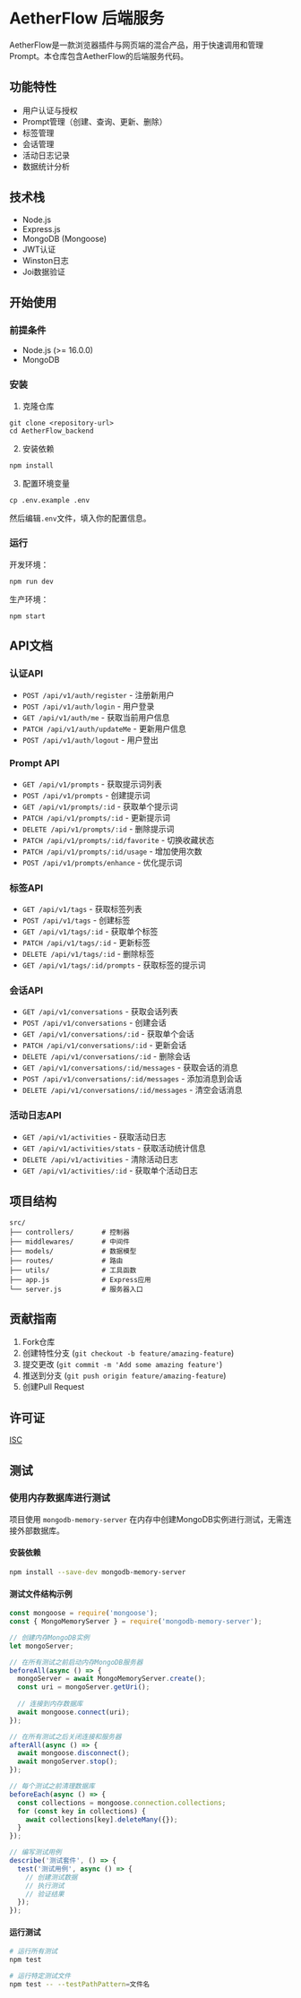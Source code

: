 # AetherFlow 后端服务

AetherFlow是一款浏览器插件与网页端的混合产品，用于快速调用和管理Prompt。本仓库包含AetherFlow的后端服务代码。

## 功能特性

- 用户认证与授权
- Prompt管理（创建、查询、更新、删除）
- 标签管理
- 会话管理
- 活动日志记录
- 数据统计分析

## 技术栈

- Node.js
- Express.js
- MongoDB (Mongoose)
- JWT认证
- Winston日志
- Joi数据验证

## 开始使用

### 前提条件

- Node.js (>= 16.0.0)
- MongoDB

### 安装

1. 克隆仓库
```
git clone <repository-url>
cd AetherFlow_backend
```

2. 安装依赖
```
npm install
```

3. 配置环境变量
```
cp .env.example .env
```
然后编辑`.env`文件，填入你的配置信息。

### 运行

开发环境：
```
npm run dev
```

生产环境：
```
npm start
```

## API文档

### 认证API

- `POST /api/v1/auth/register` - 注册新用户
- `POST /api/v1/auth/login` - 用户登录
- `GET /api/v1/auth/me` - 获取当前用户信息
- `PATCH /api/v1/auth/updateMe` - 更新用户信息
- `POST /api/v1/auth/logout` - 用户登出

### Prompt API

- `GET /api/v1/prompts` - 获取提示词列表
- `POST /api/v1/prompts` - 创建提示词
- `GET /api/v1/prompts/:id` - 获取单个提示词
- `PATCH /api/v1/prompts/:id` - 更新提示词
- `DELETE /api/v1/prompts/:id` - 删除提示词
- `PATCH /api/v1/prompts/:id/favorite` - 切换收藏状态
- `PATCH /api/v1/prompts/:id/usage` - 增加使用次数
- `POST /api/v1/prompts/enhance` - 优化提示词

### 标签API

- `GET /api/v1/tags` - 获取标签列表
- `POST /api/v1/tags` - 创建标签
- `GET /api/v1/tags/:id` - 获取单个标签
- `PATCH /api/v1/tags/:id` - 更新标签
- `DELETE /api/v1/tags/:id` - 删除标签
- `GET /api/v1/tags/:id/prompts` - 获取标签的提示词

### 会话API

- `GET /api/v1/conversations` - 获取会话列表
- `POST /api/v1/conversations` - 创建会话
- `GET /api/v1/conversations/:id` - 获取单个会话
- `PATCH /api/v1/conversations/:id` - 更新会话
- `DELETE /api/v1/conversations/:id` - 删除会话
- `GET /api/v1/conversations/:id/messages` - 获取会话的消息
- `POST /api/v1/conversations/:id/messages` - 添加消息到会话
- `DELETE /api/v1/conversations/:id/messages` - 清空会话消息

### 活动日志API

- `GET /api/v1/activities` - 获取活动日志
- `GET /api/v1/activities/stats` - 获取活动统计信息
- `DELETE /api/v1/activities` - 清除活动日志
- `GET /api/v1/activities/:id` - 获取单个活动日志

## 项目结构

```
src/
├── controllers/       # 控制器
├── middlewares/       # 中间件
├── models/            # 数据模型
├── routes/            # 路由
├── utils/             # 工具函数
├── app.js             # Express应用
└── server.js          # 服务器入口
```

## 贡献指南

1. Fork仓库
2. 创建特性分支 (`git checkout -b feature/amazing-feature`)
3. 提交更改 (`git commit -m 'Add some amazing feature'`)
4. 推送到分支 (`git push origin feature/amazing-feature`)
5. 创建Pull Request

## 许可证

[ISC](LICENSE)

## 测试

### 使用内存数据库进行测试

项目使用 `mongodb-memory-server` 在内存中创建MongoDB实例进行测试，无需连接外部数据库。

#### 安装依赖

```bash
npm install --save-dev mongodb-memory-server
```

#### 测试文件结构示例

```javascript
const mongoose = require('mongoose');
const { MongoMemoryServer } = require('mongodb-memory-server');

// 创建内存MongoDB实例
let mongoServer;

// 在所有测试之前启动内存MongoDB服务器
beforeAll(async () => {
  mongoServer = await MongoMemoryServer.create();
  const uri = mongoServer.getUri();
  
  // 连接到内存数据库
  await mongoose.connect(uri);
});

// 在所有测试之后关闭连接和服务器
afterAll(async () => {
  await mongoose.disconnect();
  await mongoServer.stop();
});

// 每个测试之前清理数据库
beforeEach(async () => {
  const collections = mongoose.connection.collections;
  for (const key in collections) {
    await collections[key].deleteMany({});
  }
});

// 编写测试用例
describe('测试套件', () => {
  test('测试用例', async () => {
    // 创建测试数据
    // 执行测试
    // 验证结果
  });
});
```

#### 运行测试

```bash
# 运行所有测试
npm test

# 运行特定测试文件
npm test -- --testPathPattern=文件名
``` 